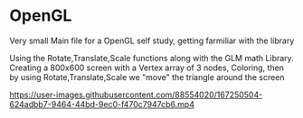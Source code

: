 # OpenGL
Very small Main file for a OpenGL self study, getting farmiliar with the library

Using the Rotate,Translate,Scale functions along with the GLM math Library.
Creating a 800x600 screen with a Vertex array of 3 nodes, Coloring, then by using Rotate,Translate,Scale we "move" the triangle around the screen



https://user-images.githubusercontent.com/88554020/167250504-624adbb7-9464-44bd-9ec0-f470c7947cb6.mp4


